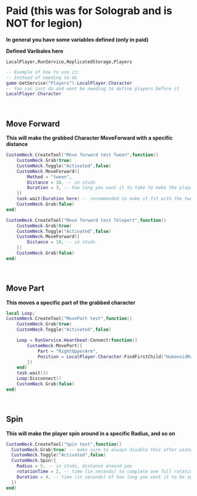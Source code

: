# Paid (this was for Solograb and is NOT for legion)
**In general you have some variables defined (only in paid)**


**Defined Varibales here**

```
LocalPlayer,RunService,ReplicatedStorage,Players
```

```lua
-- Example of how to use it:
-- Instead of needing to do
game:GetService("Players").LocalPlayer.Character
-- You can just do and wont be needing to define players before it
LocalPlayer.Character
```

‎
## Move Forward
**This will make the grabbed Character MoveForward with a specific distance**
```lua title="Moveforward Tween",linenums="1"
CustomNeck.CreateTool("Move forward test Tween",function()
    CustomNeck.Grab(true)
    CustomNeck.Toggle("Activated",false)
    CustomNeck.MoveForward({
        Method = "tween",
        Distance = 10, -- in studs
        Duration = 3, -- how long you want it to take to make the player go to the desired distance, needs to be removed when using normal tp
    })
    task.wait(Duration here) -- recommended to make it fit with the tween duration
    CustomNeck.Grab(false)
end)
```
```lua title="Moveforward Teleport",linenums="1"
CustomNeck.CreateTool("Move forward test Teleport",function()
    CustomNeck.Grab(true)
    CustomNeck.Toggle("Activated",false)
    CustomNeck.MoveForward({
        Distance = 10, -- in studs
    })
    CustomNeck.Grab(false)
end)
```
‎
## Move Part
**This moves a specific part of the grabbed character**
```lua title="MovePart",linenums="1"
local Loop;
CustomNeck.CreateTool("MovePart test",function()
    CustomNeck.Grab(true)
    CustomNeck.Toggle("Activated",false)

    Loop = RunService.Heartbeat:Connect(function()
        CustomNeck.MovePart({
            Part = "RightUpperArm",
            Position = LocalPlayer.Character:FindFirstChild("HumanoidRootPart").Position
        })
    end)
    task.wait(1)
    Loop:Disconnect()
    CustomNeck.Grab(false)
end)
```
‎
## Spin
**This will make the player spin around in a specific Radius, and so on**

```lua title="Spin",linenums="1"
CustomNeck.CreateTool("Spin test",function()
  CustomNeck.Grab(true) -- make sure to always disable this after using tools so at the end of every tool of yours do: CustomNeck.Grab(false)
  CustomNeck.Toggle("Activated",false)
  CustomNeck.Spin({
    Radius = 5, -- in studs, distance around you
    rotationTime = 2, -- time (in seconds) to complete one full rotation around you
    Duration = 4, -- time (in seconds) of how long you want it to be spinning in general!
  })
end)  
```
